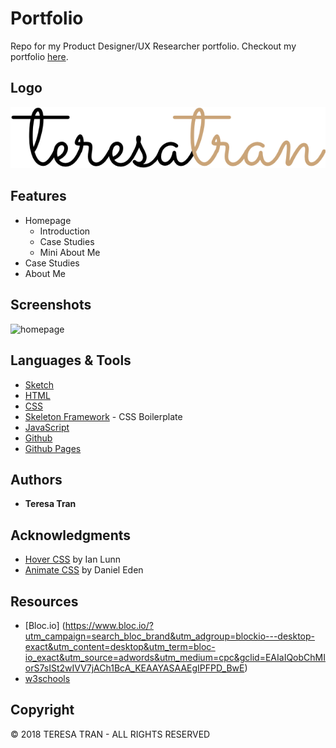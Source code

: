 # Portfolio

Repo for my Product Designer/UX Researcher portfolio. Checkout my portfolio [here](http://teresatran.co).

## Logo

![logo](https://github.com/tranteresa/tranteresa.github.io/blob/master/readme_assets/logo.png)


## Features
* Homepage
	* Introduction
	* Case Studies
	* Mini About Me
* Case Studies
* About Me

## Screenshots
![homepage](https://github.com/tranteresa/tranteresa.github.io/blob/master/readme_assets/homepage.gif)


## Languages & Tools
* [Sketch](https://www.sketchapp.com/)
* [HTML](https://developer.mozilla.org/en-US/docs/Web/Guide/HTML/HTML5)
* [CSS](https://developer.mozilla.org/en-US/docs/Web/CSS/CSS3)
* [Skeleton Framework](http://getskeleton.com/) - CSS Boilerplate
* [JavaScript](https://developer.mozilla.org/en-US/docs/Web/JavaScript)
* [Github](https://github.com/)
* [Github Pages](https://pages.github.com/)


## Authors

* **Teresa Tran**


## Acknowledgments

* [Hover CSS](http://ianlunn.github.io/Hover/) by Ian Lunn
* [Animate CSS](http://daneden.me/animate) by Daniel Eden

## Resources
* [Bloc.io] (https://www.bloc.io/?utm_campaign=search_bloc_brand&utm_adgroup=blockio---desktop-exact&utm_content=desktop&utm_term=bloc-io_exact&utm_source=adwords&utm_medium=cpc&gclid=EAIaIQobChMIorS7sISt2wIVV7jACh1BcA_KEAAYASAAEgIPFPD_BwE)
* [w3schools](https://www.w3schools.com/)

## Copyright
© 2018 TERESA TRAN -  ALL RIGHTS RESERVED